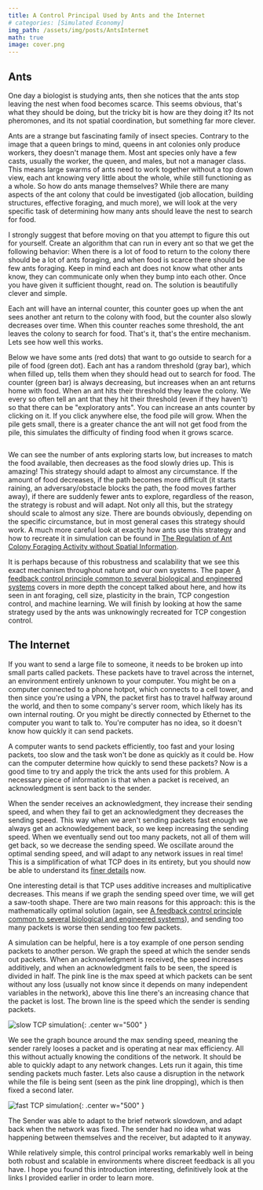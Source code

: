 ```yaml
---
title: A Control Principal Used by Ants and the Internet
# categories: [Simulated Economy]
img_path: /assets/img/posts/AntsInternet
math: true
image: cover.png
---
```


## Ants
One day a biologist is studying ants, then she notices that the ants stop leaving the nest when food becomes scarce. This seems obvious, that's what they should be doing, but the tricky bit is how are they doing it? Its not pheromones, and its not spatial coordination, but something far more clever. 

Ants are a strange but fascinating family of insect species. Contrary to the image that a queen brings to mind, queens in ant colonies only produce workers, they doesn't manage them. Most ant species only have a few casts, usually the worker, the queen, and males, but not a manager class. This means large swarms of ants need to work together without a top down view, each ant knowing very little about the whole, while still functioning as a whole. So how do ants manage themselves? While there are many aspects of the ant colony that could be investigated (job allocation, building structures, effective foraging, and much more), we will look at the very specific task of determining how many ants should leave the nest to search for food.

I strongly suggest that before moving on that you attempt to figure this out for yourself. Create an algorithm that can run in every ant so that we get the following behavior: When there is a lot of food to return to the colony there should be a lot of ants foraging, and when food is scarce there should be few ants foraging. Keep in mind each ant does not know what other ants know, they can communicate only when they bump into each other. Once you have given it sufficient thought, read on. The solution is beautifully clever and simple.

Each ant will have an internal counter, this counter goes up when the ant sees another ant return to the colony with food, but the counter also slowly decreases over time. When this counter reaches some threshold, the ant leaves the colony to search for food. That's it, that's the entire mechanism. Lets see  how well this works.

Below we have some ants (red dots) that want to go outside to search for a pile of food (green dot). Each ant has a random threshold (gray bar), which when filled up, tells them when they should head out to search for food. The counter (green bar) is always decreasing, but increases when an ant returns home with food. When an ant hits their threshold they leave the colony. We every so often tell an ant that they hit their threshold (even if they haven't) so that there can be "exploratory ants". You can increase an ants counter by clicking on it. If you click anywhere else, the food pile will grow. When the pile gets small, there is a greater chance the ant will not get food from the pile, this simulates the difficulty of finding food when it grows scarce.

<div id="p5-canvas-container" style="
  display: flex;
  justify-content: center; /* Horizontal centering */
  align-items: center;     /* Vertical centering */
"></div>

<script src="/assets/js/p5.js"></script>
<script src="/assets/js/posts/AntsInternet/sketch.js"></script>

We can see the number of ants exploring starts low, but increases to match the food available, then decreases as the food slowly dries up. This is amazing! This strategy should adapt to almost any circumstance. If the amount of food decreases, if the path becomes more difficult (it starts raining, an adversary/obstacle blocks the path, the food moves farther away), if there are suddenly fewer ants to explore, regardless of the reason, the strategy is robust and will adapt. Not only all this, but the strategy should scale to almost any size. There are bounds obviously, depending on the specific circumstance, but in most general cases this strategy should work. A much more careful look at exactly how ants use this strategy and how to recreate it in simulation can be found in [The Regulation of Ant Colony Foraging Activity without Spatial Information](https://journals.plos.org/ploscompbiol/article?id=10.1371/journal.pcbi.1002670).

It is perhaps because of this robustness and scalability that we see this exact mechanism throughout nature and our own systems. The paper [A feedback control principle common to several biological and engineered systems](https://royalsocietypublishing.org/doi/10.1098/rsif.2021.0711) covers in more depth the concept talked about here, and how its seen in ant foraging, cell size, plasticity in the brain, TCP congestion control, and machine learning. We will finish by looking at how the same strategy used by the ants was unknowingly recreated for TCP congestion control.

## The Internet
If you want to send a large file to someone, it needs to be broken up into small parts called packets. These packets have to travel across the internet, an environment entirely unknown to your computer. You might be on a computer connected to a phone hotpot, which connects to a cell tower, and then since you're using a VPN, the packet first has to travel halfway around the world, and then to some company's server room, which likely has its own internal routing. Or you might be directly connected by Ethernet to the computer you want to talk to. You're computer has no idea, so it doesn't know how quickly it can send packets.

A computer wants to send packets efficiently, too fast and your losing packets, too slow and the task won't be done as quickly as it could be. How can the computer determine how quickly to send these packets? Now is a good time to try and apply the trick the ants used for this problem. A necessary piece of information is that when a packet is received, an acknowledgment is sent back to the sender.

When the sender receives an acknowledgment, they increase their sending speed, and when they fail to get an acknowledgment they decreases the sending speed. This way when we aren't sending packets fast enough we always get an acknowledgement back, so we keep increasing the sending speed. When we eventually send out too many packets, not all of them will get back, so we decrease the sending speed. We oscillate around the optimal sending speed, and will adapt to any network issues in real time! This is a simplification of what TCP does in its entirety, but you should now be able to understand its [finer details](https://book.systemsapproach.org/congestion/tcpcc.html) now.

One interesting detail is that TCP uses additive increases and multiplicative decreases. This means if we graph the sending speed over time, we will get a saw-tooth shape. There are two main reasons for this approach: this is the mathematically optimal solution (again, see [A feedback control principle common to several biological and engineered systems](https://royalsocietypublishing.org/doi/10.1098/rsif.2021.0711)), and sending too many packets is worse then sending too few packets.

A simulation can be helpful, here is a toy example of one person sending packets to another person. We graph the speed at which the sender sends out packets. When an acknowledgment is received, the speed increases additively, and when an acknowledgment fails to be seen, the speed is divided in half. The pink line is the max speed at which packets can be sent without any loss  (usually not know since it depends on many independent variables in the network), above this line there's an increasing chance that the packet is lost. The brown line is the speed which the sender is sending packets.

![slow TCP simulation](tcp_slow.gif){: .center w="500" }

We see the graph bounce around the max sending speed, meaning the sender rarely looses a packet and is operating at near max efficiency. All this without actually knowing the conditions of the network. It should be able to quickly adapt to any network changes. Lets run it again, this time sending packets much faster. Lets also cause a disruption in the network while the file is being sent (seen as the pink line dropping), which is then fixed a second later.

![fast TCP simulation](tcp_fast.gif){: .center w="500" }

The Sender was able to adapt to the brief network slowdown, and adapt back when the network was fixed. The sender had no idea what was happening between themselves and the receiver, but adapted to it anyway.

While relatively simple, this control principal works remarkably well in being both robust and scalable in environments where discreet feedback is all you have. I hope you found this introduction interesting, definitively look at the links I provided earlier in order to learn more.